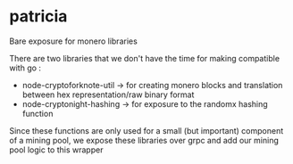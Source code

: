 # patricia
Bare exposure for monero libraries

There are two libraries that we don't have the time for making compatible with go : 
- node-cryptoforknote-util -> for creating monero blocks and translation between hex representation/raw binary format
- node-cryptonight-hashing -> for exposure to the randomx hashing function

Since these functions are only used for a small (but important) component of a mining pool, we expose these libraries over grpc and add our mining pool logic to this wrapper